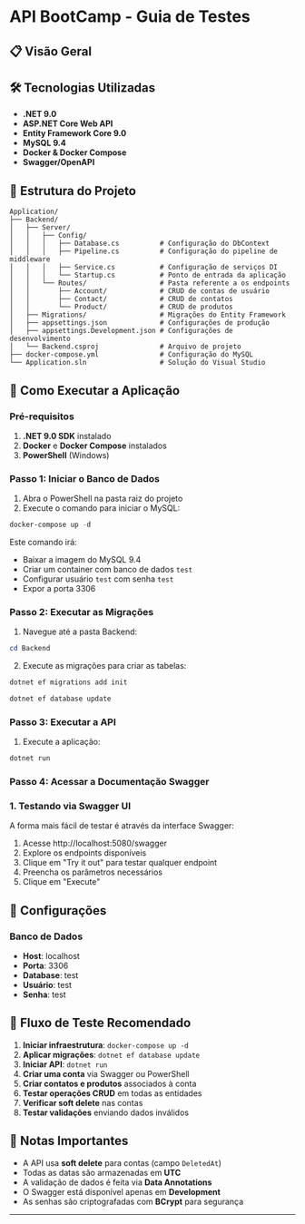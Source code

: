 # API BootCamp - Guia de Testes

## 📋 Visão Geral

## 🛠️ Tecnologias Utilizadas

- **.NET 9.0**
- **ASP.NET Core Web API**
- **Entity Framework Core 9.0**
- **MySQL 9.4**
- **Docker & Docker Compose**
- **Swagger/OpenAPI**

## 📁 Estrutura do Projeto

```
Application/
├── Backend/
│   ├── Server/
│   │   ├── Config/
│   │   │   ├── Database.cs          # Configuração do DbContext
│   │   │   ├── Pipeline.cs          # Configuração do pipeline de middleware
│   │   │   ├── Service.cs           # Configuração de serviços DI
│   │   │   └── Startup.cs           # Ponto de entrada da aplicação
│   │   └── Routes/                  # Pasta referente a os endpoints
│   │       ├── Account/             # CRUD de contas de usuário
│   │       ├── Contact/             # CRUD de contatos
│   │       └── Product/             # CRUD de produtos
│   ├── Migrations/                  # Migrações do Entity Framework
│   ├── appsettings.json             # Configurações de produção
│   ├── appsettings.Development.json # Configurações de desenvolvimento
│   └── Backend.csproj               # Arquivo de projeto
├── docker-compose.yml               # Configuração do MySQL
└── Application.sln                  # Solução do Visual Studio
```

## 🚀 Como Executar a Aplicação

### Pré-requisitos

1. **.NET 9.0 SDK** instalado
2. **Docker** e **Docker Compose** instalados
3. **PowerShell** (Windows)

### Passo 1: Iniciar o Banco de Dados

1. Abra o PowerShell na pasta raiz do projeto
2. Execute o comando para iniciar o MySQL:

```powershell
docker-compose up -d
```

Este comando irá:
- Baixar a imagem do MySQL 9.4
- Criar um container com banco de dados `test`
- Configurar usuário `test` com senha `test`
- Expor a porta 3306

### Passo 2: Executar as Migrações

1. Navegue até a pasta Backend:

```powershell
cd Backend
```

2. Execute as migrações para criar as tabelas:

```powershell
dotnet ef migrations add init
```

```powershell
dotnet ef database update
```

### Passo 3: Executar a API

1. Execute a aplicação:

```powershell
dotnet run
```

### Passo 4: Acessar a Documentação Swagger

### 1. Testando via Swagger UI

A forma mais fácil de testar é através da interface Swagger:

1. Acesse http://localhost:5080/swagger
2. Explore os endpoints disponíveis
3. Clique em "Try it out" para testar qualquer endpoint
4. Preencha os parâmetros necessários
5. Clique em "Execute"

## 🔧 Configurações

### Banco de Dados
- **Host**: localhost
- **Porta**: 3306
- **Database**: test
- **Usuário**: test
- **Senha**: test

## 🧪 Fluxo de Teste Recomendado

1. **Iniciar infraestrutura**: `docker-compose up -d`
2. **Aplicar migrações**: `dotnet ef database update`
3. **Iniciar API**: `dotnet run`
4. **Criar uma conta** via Swagger ou PowerShell
5. **Criar contatos e produtos** associados à conta
6. **Testar operações CRUD** em todas as entidades
7. **Verificar soft delete** nas contas
8. **Testar validações** enviando dados inválidos

## 📝 Notas Importantes

- A API usa **soft delete** para contas (campo `DeletedAt`)
- Todas as datas são armazenadas em **UTC**
- A validação de dados é feita via **Data Annotations**
- O Swagger está disponível apenas em **Development**
- As senhas são criptografadas com **BCrypt** para segurança

---